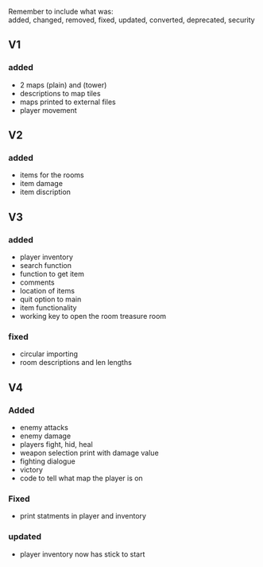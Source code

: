 Remember to include what was:\
added, changed, removed, fixed, updated, converted, deprecated, security

## V1
### added 
- 2 maps (plain) and (tower)
- descriptions to map tiles
- maps printed to external files
- player movement

## V2
### added 
- items for the rooms
- item damage
- item discription

## V3
### added
- player inventory
- search function
- function to get item
- comments
- location of items
- quit option to main
- item functionality 
- working key to open the room treasure room

### fixed
- circular importing
- room descriptions and len lengths


## V4
### Added
- enemy attacks
- enemy damage
- players fight, hid, heal
- weapon selection print with damage value
- fighting dialogue
- victory
- code to tell what map the player is on
  
### Fixed
- print statments in player and inventory
  
### updated 
- player inventory now has stick to start



